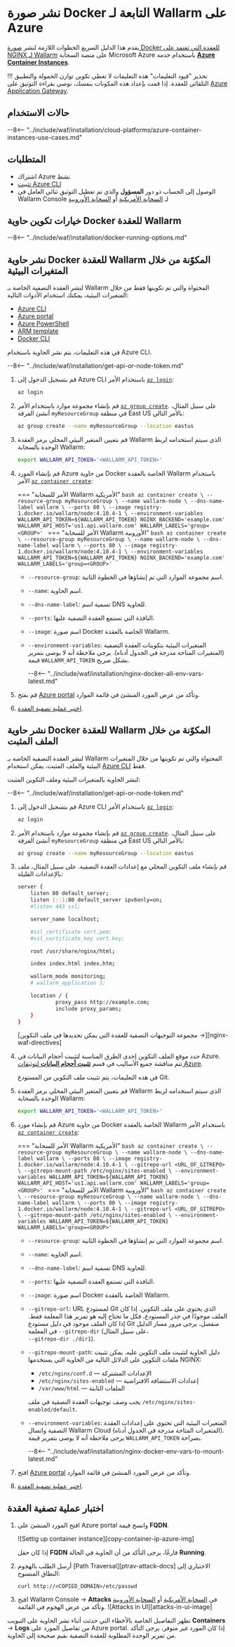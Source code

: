 # نشر صورة Docker التابعة لـ Wallarm على Azure

يقدم هذا الدليل السريع الخطوات اللازمة لنشر [صورة Docker للعقدة التي تعتمد على NGINX لـ Wallarm](https://hub.docker.com/r/wallarm/node) على منصة السحابة Microsoft Azure باستخدام خدمة [**Azure Container Instances**](https://docs.microsoft.com/en-us/azure/container-instances/).

!!! تحذير "قيود التعليمات"
    هذه التعليمات لا تغطي تكوين توازن الحمولة والتطبيق التلقائي للعقدة. إذا قمت بإعداد هذه المكونات بنفسك، نوصي بقراءة التوثيق على  [Azure Application Gateway](https://docs.microsoft.com/en-us/azure/application-gateway/overview).

## حالات الاستخدام

--8<-- "../include/waf/installation/cloud-platforms/azure-container-instances-use-cases.md"

## المتطلبات 

* اشتراك Azure نشط
* [تثبيت Azure CLI](https://docs.microsoft.com/en-us/cli/azure/install-azure-cli)
* الوصول إلى الحساب ذو دور **المسؤول** والذي تم تعطيل التوثيق ثنائي العامل في Wallarm Console لـ [السحابة الأمريكية](https://us1.my.wallarm.com/) أو [السحابة الأوروبية](https://my.wallarm.com/)

## خيارات تكوين حاوية Docker للعقدة Wallarm

--8<-- "../include/waf/installation/docker-running-options.md"

## نشر حاوية Docker للعقدة Wallarm المكوّنة من خلال المتغيرات البيئية

لنشر العقدة التصفية الخاصة بـ Wallarm المحتواة والتي تم تكوينها فقط من خلال المتغيرات البيئية، يمكنك استخدام الأدوات التالية:

* [Azure CLI](https://docs.microsoft.com/en-us/azure/container-instances/container-instances-quickstart)
* [Azure portal](https://docs.microsoft.com/en-us/azure/container-instances/container-instances-quickstart-portal)
* [Azure PowerShell](https://docs.microsoft.com/en-us/azure/container-instances/container-instances-quickstart-powershell)
* [ARM template](https://docs.microsoft.com/en-us/azure/container-instances/container-instances-quickstart-template)
* [Docker CLI](https://docs.microsoft.com/en-us/azure/container-instances/quickstart-docker-cli)

في هذه التعليمات، يتم نشر الحاوية باستخدام Azure CLI.

--8<-- "../include/waf/installation/get-api-or-node-token.md"

1. قم بتسجيل الدخول إلى Azure CLI باستخدام الأمر [`az login`](https://docs.microsoft.com/en-us/cli/azure/reference-index?view=azure-cli-latest#az_login):

    ```bash
    az login
    ```
1. قم بإنشاء مجموعة موارد باستخدام الأمر [`az group create`](https://docs.microsoft.com/en-us/cli/azure/group?view=azure-cli-latest#az_group_create). على سبيل المثال، أنشئ الفرقة `myResourceGroup` في منطقة East US بالأمر التالي:

    ```bash
    az group create --name myResourceGroup --location eastus
    ```
1. قم بتعيين المتغير البيئي المحلي برمز العقدة Wallarm الذي سيتم استخدامه لربط الوحدة بالسحابة Wallarm:

    ```bash
    export WALLARM_API_TOKEN='<WALLARM_API_TOKEN>'
    ```
1. قم بإنشاء المورد Azure من حاوية Docker الخاصة بالعقدة Wallarm باستخدام الأمر [`az container create`](https://docs.microsoft.com/en-us/cli/azure/container?view=azure-cli-latest#az_container_create):

    === "الأمر للسحابة Wallarm الأمريكية"
         ```bash
         az container create \
            --resource-group myResourceGroup \
            --name wallarm-node \
            --dns-name-label wallarm \
            --ports 80 \
            --image registry-1.docker.io/wallarm/node:4.10.4-1 \
            --environment-variables WALLARM_API_TOKEN=${WALLARM_API_TOKEN} NGINX_BACKEND='example.com' WALLARM_API_HOST='us1.api.wallarm.com' WALLARM_LABELS='group=<GROUP>'
         ```
    === "الأمر للسحابة Wallarm الأوروبية"
         ```bash
         az container create \
            --resource-group myResourceGroup \
            --name wallarm-node \
            --dns-name-label wallarm \
            --ports 80 \
            --image registry-1.docker.io/wallarm/node:4.10.4-1 \
            --environment-variables WALLARM_API_TOKEN=${WALLARM_API_TOKEN} NGINX_BACKEND='example.com' WALLARM_LABELS='group=<GROUP>'
         ```
        
    * `--resource-group`: اسم مجموعة الموارد التي تم إنشاؤها في الخطوة الثانية.
    * `--name`: اسم الحاوية.
    * `--dns-name-label`: تسمية اسم DNS للحاوية.
    * `--ports`: النافذة التي تستمع العقدة التصفية عليها.
    * `--image`: اسم صورة Docker الخاصة بالعقدة Wallarm.
    * `--environment-variables`: المتغيرات البيئية بتكوينات العقدة التصفية (المتغيرات المتاحة مدرجة في الجدول أدناه). يرجى ملاحظة أنه لا يوصى بتمرير قيمة `WALLARM_API_TOKEN` بشكل صريح.

        --8<-- "../include/waf/installation/nginx-docker-all-env-vars-latest.md"
1. قم بفتح [Azure portal](https://portal.azure.com/) وتأكد من عرض المورد المنشئ في قائمة الموارد.
1. [اختبر عملية تصفية العقدة](#testing-the-filtering-node-operation).

## نشر حاوية Docker للعقدة Wallarm المكوّنة من خلال الملف المثبت

لنشر العقدة التصفية الخاصة بـ Wallarm المحتواة والتي تم تكوينها من خلال المتغيرات البيئية والملف المثبت، يمكن استخدام [Azure CLI](https://docs.microsoft.com/en-us/cli/azure/install-azure-cli) فقط.

لنشر الحاوية بالمتغيرات البيئية وملف التكوين المثبت:

--8<-- "../include/waf/installation/get-api-or-node-token.md"

1. قم بتسجيل الدخول إلى Azure CLI باستخدام الأمر [`az login`](https://docs.microsoft.com/en-us/cli/azure/reference-index?view=azure-cli-latest#az_login):

    ```bash
    az login
    ```
1. قم بإنشاء مجموعة موارد باستخدام الأمر [`az group create`](https://docs.microsoft.com/en-us/cli/azure/group?view=azure-cli-latest#az_group_create). على سبيل المثال، أنشئ الفرقة `myResourceGroup` في منطقة East US بالأمر التالي:

    ```bash
    az group create --name myResourceGroup --location eastus
    ```
1. قم بإنشاء ملف التكوين المحلي مع إعدادات العقدة التصفية. على سبيل المثال، ملف بالإعدادات القليلة:

    ```bash
    server {
        listen 80 default_server;
        listen [::]:80 default_server ipv6only=on;
        #listen 443 ssl;

        server_name localhost;

        #ssl_certificate cert.pem;
        #ssl_certificate_key cert.key;

        root /usr/share/nginx/html;

        index index.html index.htm;

        wallarm_mode monitoring;
        # wallarm_application 1;

        location / {
                proxy_pass http://example.com;
                include proxy_params;
        }
    }
    ```

    [مجموعة التوجيهات التصفية للعقدة التي يمكن تحديدها في ملف التكوين →][nginx-waf-directives]
1. حدد موقع الملف التكوين إحدى الطرق المناسبة لتثبيت أحجام البيانات في Azure. تتم مناقشة جميع الأساليب في قسم [**تثبيت أحجام البيانات** لتوثيقات Azure](https://docs.microsoft.com/en-us/azure/container-instances/container-instances-volume-azure-files).

    في هذه التعليمات، يتم تثبيت ملف التكوين من المستودع Git.
1. قم بتعيين المتغير البيئي المحلي برمز العقدة Wallarm الذي سيتم استخدامه لربط الوحدة بالسحابة Wallarm:

    ```bash
    export WALLARM_API_TOKEN='<WALLARM_API_TOKEN>'
    ```
1. قم بإنشاء مورد Azure من حاوية Docker الخاصة بالعقدة Wallarm باستخدام الأمر [`az container create`](https://docs.microsoft.com/en-us/cli/azure/container?view=azure-cli-latest#az_container_create):

    === "الأمر للسحابة Wallarm الأمريكية"
         ```bash
         az container create \
            --resource-group myResourceGroup \
            --name wallarm-node \
            --dns-name-label wallarm \
            --ports 80 \
            --image registry-1.docker.io/wallarm/node:4.10.4-1 \
            --gitrepo-url <URL_OF_GITREPO> \
            --gitrepo-mount-path /etc/nginx/sites-enabled \
            --environment-variables WALLARM_API_TOKEN=${WALLARM_API_TOKEN} WALLARM_API_HOST='us1.api.wallarm.com' WALLARM_LABELS='group=<GROUP>'
         ```
    === "الأمر للسحابة Wallarm الأوروبية"
         ```bash
         az container create \
            --resource-group myResourceGroup \
            --name wallarm-node \
            --dns-name-label wallarm \
            --ports 80 \
            --image registry-1.docker.io/wallarm/node:4.10.4-1 \
            --gitrepo-url <URL_OF_GITREPO> \
            --gitrepo-mount-path /etc/nginx/sites-enabled \
            --environment-variables WALLARM_API_TOKEN=${WALLARM_API_TOKEN} WALLARM_LABELS='group=<GROUP>'
         ```

    * `--resource-group`: اسم مجموعة الموارد التي تم إنشاؤها في الخطوة الثانية.
    * `--name`: اسم الحاوية.
    * `--dns-name-label`: تسمية اسم DNS للحاوية.
    * `--ports`: النافذة التي تستمع العقدة التصفية عليها.
    * `--image`: اسم صورة Docker الخاصة بالعقدة Wallarm.
    * `--gitrepo-url`: URL لمستودع Git الذي يحتوي على ملف التكوين. إذا كان الملف موجودًا في جذر المستودع، فكل ما تحتاج إليه هو تمرير هذا المعلمة فقط. إذا كان الملف موجود في دليل مستودع Git منفصل، يرجى مرور مسار الدليل في المعلمة `--gitrepo-dir` (على سبيل المثال،<br>`--gitrepo-dir ./dir1`).
    * `--gitrepo-mount-path`: دليل الحاوية لتثبيت ملف التكوين عليه. يمكن تثبيت ملفات التكوين على الدلائل التالية من الحاوية التي يستخدمها NGINX:

        * `/etc/nginx/conf.d` — الإعدادات المشتركة
        * `/etc/nginx/sites-enabled` — إعدادات الاستضافة الافتراضية
        * `/var/www/html` — الملفات الثابتة

        يجب وصف توجيهات العقدة التصفية في ملف `/etc/nginx/sites-enabled/default`.
    
    * `--environment-variables`: المتغيرات البيئية التي تحتوي على إعدادات العقدة التصفية واتصال Wallarm Cloud (المتغيرات المتاحة مدرجة في الجدول أدناه). يرجى ملاحظة أنه لا يوصى بتمرير قيمة `WALLARM_API_TOKEN` بصراحة.

        --8<-- "../include/waf/installation/nginx-docker-env-vars-to-mount-latest.md"
1. افتح [Azure portal](https://portal.azure.com/) وتأكد من عرض المورد المنشئ في قائمة الموارد.
1. [اختبر عملية تصفية العقدة](#testing-the-filtering-node-operation).

## اختبار عملية تصفية العقدة

1. افتح المورد المنشئ على Azure portal وانسخ قيمة **FQDN**.

    ![Settig up container instance][copy-container-ip-azure-img]

    إذا كان حقل **FQDN** فارغًا، يرجى التأكد من أن الحاوية في الحالة **Running**.

2. أرسل الطلب بالهجوم [Path Traversal][ptrav-attack-docs] الاختباري إلى النطاق المنسوخ:

    ```
    curl http://<COPIED_DOMAIN>/etc/passwd
    ```
3. افتح Wallarm Console → **Attacks** في [السحابة الأمريكية](https://us1.my.wallarm.com/attacks) أو [السحابة الأوروبية](https://my.wallarm.com/attacks) وتأكد من عرض الهجوم في القائمة.
    ![Attacks in UI][attacks-in-ui-image]

تظهر التفاصيل الخاصة بالأخطاء التي حدثت أثناء نشر الحاوية على التبويب **Containers** → **Logs** من تفاصيل المورد على Azure portal. إذا كان المورد غير متوفر، يرجى التأكد من تمرير الوحدة المطلوبة للعقدة التصفية بقيم صحيحة إلى الحاوية.